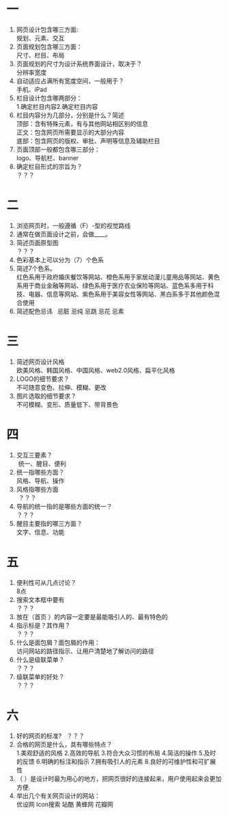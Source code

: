 # 一

1. 网页设计包含哪三方面:  
 规划、元素、交互
2. 页面规划包含哪三方面：  
 尺寸、栏目、布局
3. 页面规划的尺寸为设计系统界面设计，取决于？  
 分辨率宽度
4. 自动适应占满所有宽度空间，一般用于？  
 手机、iPad
5. 栏目设计包含哪两部分：  
 1.确定栏目内容2.确定栏目内容
6. 栏目内容分为几部分，分别是什么？简述  
 顶部：含有特殊元素，有与其他网站相区别的信息  
 正文：包含网页所需要显示的大部分内容  
 底部：包含网页的版权、审批、声明等信息及辅助栏目
7. 页面顶部一般都包含哪三部分：  
 logo、导航栏、banner
8. 确定栏目形式的宗旨为？  
 ？？？
 
# 二

1. 浏览网页时，一般遵循（F）-型的视觉路线
2. 通常在做页面设计之前，会做____。
3. 简述页面原型图  
 ？？？
4. 色彩基本上可以分为（7）个色系
5. 简述7个色系。  
 红色系用于政府婚庆餐饮等网站、橙色系用于家居动漫儿童用品等网站、黄色系用于商业金融等网站、绿色系用于医疗农业保险等网站、蓝色系多用于科技、电器、信息等网站、紫色系用于美容女性等网站、黑白系多于其他颜色混合使用
6. 简述配色忌讳  
 忌脏 忌纯 忌跳 忌花 忌素
# 三

1. 简述网页设计风格  
 欧美风格、韩国风格、中国风格、web2.0风格、扁平化风格
2. LOGO的细节要求？  
 不可随意变色、拉伸、模糊、更改
3. 图片选取的细节要求？  
 不可模糊、变形、质量低下、带背景色
# 四

1. 交互三要素？  
  统一、醒目、便利
2. 统一指哪些方面？  
 风格、导航、操作
3. 风格指哪些方面  
  ？？？
4. 导航的统一指的是哪些方面的统一？  
 ？？？
5. 醒目主要指的哪三方面？  
 文字、信息、功能
# 五

1. 便利性可从几点讨论？  
 8点
2. 搜索文本框中要有  
 ？？？
3. 放在（首页 ）的内容一定要是最能吸引人的、最有特色的
4. 指示标是？其作用？  
 ？？？
5. 什么是面包屑？面包屑的作用：  
 访问网站的路径指示、让用户清楚地了解访问的路径
6. 什么是级联菜单？  
 ？？？
7. 级联菜单的好处？  
 ？？？
# 六

1. 好的网页的标准?   
 ？？？
2. 合格的网页是什么，具有哪些特点？  
 1.美观舒适的风格
 2.高效的导航
 3.符合大众习惯的布局
 4.简洁的操作
 5.及时的反馈
 6.明确的标注和指示
 7.拥有吸引人的元素
 8.良好的可维护性和可扩展性
3. （ ）是设计时最为用心的地方，把网页很好的连接起来，用户使用起来会更加方便.
4. 举出几个有关网页设计的网站：  
 优设网 Icon搜索 站酷 黄蜂网 花瓣网
